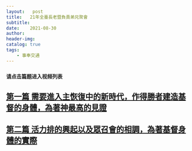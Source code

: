 ```yaml
---
layout:   post
title:   21年全臺長老暨負責弟兄聚會
subtitle:		
date:    2021-08-30
author: 
header-img: 
catalog: true
tags:
    - 事奉交通
---
```


###  `请点击篇题进入视频列表`

## [第一篇 需要進入主恢復中的新時代，作得勝者建造基督的身體，為著神最高的見證](https://dull-carver-268.notion.site/9e5fff8062c141a4815b3d93aba6c41a)

## [第二篇 活力排的興起以及眾召會的相調，為著基督身體的實際](https://dull-carver-268.notion.site/59f91589390640e5b957922881260ec0)

